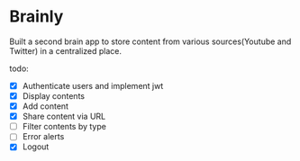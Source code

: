 # Brainly
Built a second brain app to store content from various sources(Youtube and Twitter) in a centralized place.  

todo:  
* [x] Authenticate users and implement jwt
* [x] Display contents
* [x] Add content
* [x] Share content via URL
* [ ] Filter contents by type
* [ ] Error alerts
* [x] Logout
